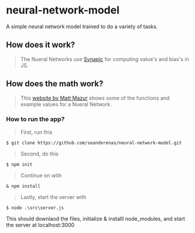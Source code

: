# neural-network-model
A simple neural network model trained to do a variety of tasks.

## How does it work?
> The Nueral Networks use [Synapic](https://github.com/cazala/synaptic) for computing value's and bias's in JS.

## How does the math work?
> This [website by Matt Mazur](https://mattmazur.com/2015/03/17/a-step-by-step-backpropagation-example/) shows some of the functions and example values for a Nueral Network.

### How to run the app?
> First, run this
```
$ git clone https://github.com/seanderenas/neural-network-model.git
```
> Second, do this 
```
$ npm init
```
> Continue on with 
```
& npm install 
```
> Lastly, start the server with 
```
$ node .\src\server.js
```
This should downlaod the files, initialize & installl node_modules, and start the server at localhost:3000